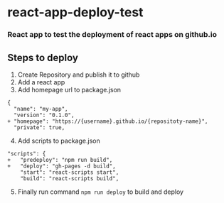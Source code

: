 # react-app-deploy-test

### React app to test the deployment of react apps on github.io

## Steps to deploy

1. Create Repository and publish it to github
2. Add a react app
3. Add homepage url to package.json
```
{
  "name": "my-app",
  "version": "0.1.0",
+ "homepage": "https://{username}.github.io/{repositoty-name}",
  "private": true,
```
4. Add scripts to package.json
```
"scripts": {
+   "predeploy": "npm run build",
+   "deploy": "gh-pages -d build",
    "start": "react-scripts start",
    "build": "react-scripts build",
```
5. Finally run command ```npm run deploy``` to build and deploy
